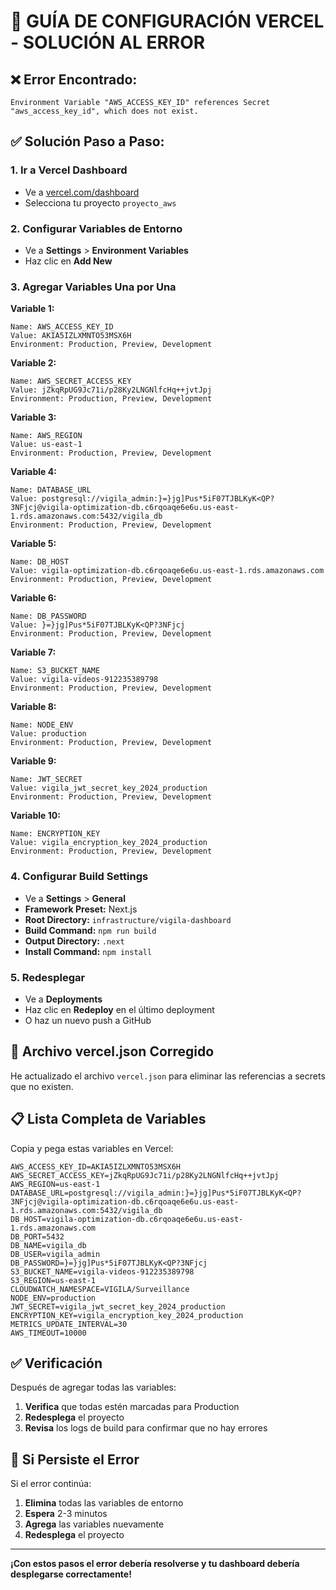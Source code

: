 # 🚀 GUÍA DE CONFIGURACIÓN VERCEL - SOLUCIÓN AL ERROR

## ❌ **Error Encontrado:**
```
Environment Variable "AWS_ACCESS_KEY_ID" references Secret "aws_access_key_id", which does not exist.
```

## ✅ **Solución Paso a Paso:**

### **1. Ir a Vercel Dashboard**
- Ve a [vercel.com/dashboard](https://vercel.com/dashboard)
- Selecciona tu proyecto `proyecto_aws`

### **2. Configurar Variables de Entorno**
- Ve a **Settings** > **Environment Variables**
- Haz clic en **Add New**

### **3. Agregar Variables Una por Una**

**Variable 1:**
```
Name: AWS_ACCESS_KEY_ID
Value: AKIA5IZLXMNTO53MSX6H
Environment: Production, Preview, Development
```

**Variable 2:**
```
Name: AWS_SECRET_ACCESS_KEY
Value: jZkqRpUG9Jc71i/p28Ky2LNGNlfcHq++jvtJpj
Environment: Production, Preview, Development
```

**Variable 3:**
```
Name: AWS_REGION
Value: us-east-1
Environment: Production, Preview, Development
```

**Variable 4:**
```
Name: DATABASE_URL
Value: postgresql://vigila_admin:}=}jg]Pus*5iF07TJBLKyK<QP?3NFjcj@vigila-optimization-db.c6rqoaqe6e6u.us-east-1.rds.amazonaws.com:5432/vigila_db
Environment: Production, Preview, Development
```

**Variable 5:**
```
Name: DB_HOST
Value: vigila-optimization-db.c6rqoaqe6e6u.us-east-1.rds.amazonaws.com
Environment: Production, Preview, Development
```

**Variable 6:**
```
Name: DB_PASSWORD
Value: }=}jg]Pus*5iF07TJBLKyK<QP?3NFjcj
Environment: Production, Preview, Development
```

**Variable 7:**
```
Name: S3_BUCKET_NAME
Value: vigila-videos-912235389798
Environment: Production, Preview, Development
```

**Variable 8:**
```
Name: NODE_ENV
Value: production
Environment: Production, Preview, Development
```

**Variable 9:**
```
Name: JWT_SECRET
Value: vigila_jwt_secret_key_2024_production
Environment: Production, Preview, Development
```

**Variable 10:**
```
Name: ENCRYPTION_KEY
Value: vigila_encryption_key_2024_production
Environment: Production, Preview, Development
```

### **4. Configurar Build Settings**
- Ve a **Settings** > **General**
- **Framework Preset:** Next.js
- **Root Directory:** `infrastructure/vigila-dashboard`
- **Build Command:** `npm run build`
- **Output Directory:** `.next`
- **Install Command:** `npm install`

### **5. Redesplegar**
- Ve a **Deployments**
- Haz clic en **Redeploy** en el último deployment
- O haz un nuevo push a GitHub

## 🔧 **Archivo vercel.json Corregido**

He actualizado el archivo `vercel.json` para eliminar las referencias a secrets que no existen.

## 📋 **Lista Completa de Variables**

Copia y pega estas variables en Vercel:

```env
AWS_ACCESS_KEY_ID=AKIA5IZLXMNTO53MSX6H
AWS_SECRET_ACCESS_KEY=jZkqRpUG9Jc71i/p28Ky2LNGNlfcHq++jvtJpj
AWS_REGION=us-east-1
DATABASE_URL=postgresql://vigila_admin:}=}jg]Pus*5iF07TJBLKyK<QP?3NFjcj@vigila-optimization-db.c6rqoaqe6e6u.us-east-1.rds.amazonaws.com:5432/vigila_db
DB_HOST=vigila-optimization-db.c6rqoaqe6e6u.us-east-1.rds.amazonaws.com
DB_PORT=5432
DB_NAME=vigila_db
DB_USER=vigila_admin
DB_PASSWORD=}=}jg]Pus*5iF07TJBLKyK<QP?3NFjcj
S3_BUCKET_NAME=vigila-videos-912235389798
S3_REGION=us-east-1
CLOUDWATCH_NAMESPACE=VIGILA/Surveillance
NODE_ENV=production
JWT_SECRET=vigila_jwt_secret_key_2024_production
ENCRYPTION_KEY=vigila_encryption_key_2024_production
METRICS_UPDATE_INTERVAL=30
AWS_TIMEOUT=10000
```

## ✅ **Verificación**

Después de agregar todas las variables:
1. **Verifica** que todas estén marcadas para Production
2. **Redesplega** el proyecto
3. **Revisa** los logs de build para confirmar que no hay errores

## 🚨 **Si Persiste el Error**

Si el error continúa:
1. **Elimina** todas las variables de entorno
2. **Espera** 2-3 minutos
3. **Agrega** las variables nuevamente
4. **Redesplega** el proyecto

---

**¡Con estos pasos el error debería resolverse y tu dashboard debería desplegarse correctamente!**
